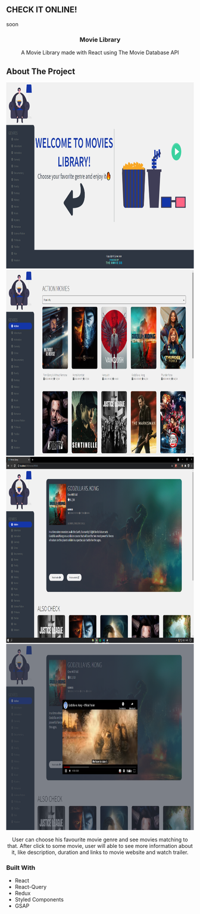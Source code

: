 ## CHECK IT ONLINE!

soon

<p align="center">
  <h3 align="center">Movie Library</h3>

  <p align="center">
    A Movie Library made with React using The Movie Database API
    <br />
  </p>
</p>

## About The Project

<img src="./readmeImages/1.png" alt="img1" width="1000" height="500">
<br>
<img src="./readmeImages/2.png" alt="img2" width="1000" height="500">
<br>
<img src="./readmeImages/3.png" alt="img3" width="1000" height="500">
<br>
<img src="./readmeImages/4.png" alt="img4" width="1000" height="500">

<p align="center">
User can choose his favourite movie genre and see movies matching to that. After click to some movie, user will able to see more information about it, like description, duration and links to movie website and watch trailer. 
</p>

### Built With

-  React
-  React-Query
-  Redux
-  Styled Components
-  GSAP
